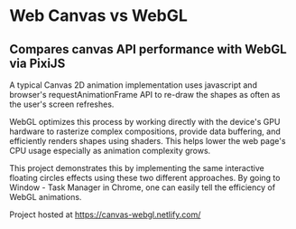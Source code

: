 # Web Canvas vs WebGL
## Compares canvas API performance with WebGL via PixiJS

A typical Canvas 2D animation implementation uses javascript and browser's requestAnimationFrame API to re-draw the shapes as often as the user's screen refreshes. 

WebGL optimizes this process by working directly with the device's GPU hardware to rasterize complex compositions, 
provide data buffering, and efficiently renders shapes using shaders.
This helps lower the web page's CPU usage especially as animation complexity grows.

This project demonstrates this by implementing the same interactive floating circles effects using these two different approaches. By going to Window - Task Manager in Chrome, 
one can easily tell the efficiency of WebGL animations.

Project hosted at https://canvas-webgl.netlify.com/
